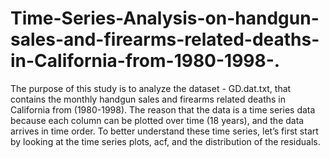 # Time-Series-Analysis-on-handgun-sales-and-firearms-related-deaths-in-California-from-1980-1998-.
The purpose of this study is to analyze the dataset - GD.dat.txt, that contains the monthly handgun sales and firearms related deaths in California from (1980-1998).  The reason that the data is a time series data because each column can be plotted over time (18 years), and the data arrives in time order. To better understand these time series, let’s first start by looking at the time series plots, acf, and the distribution of the residuals. 
